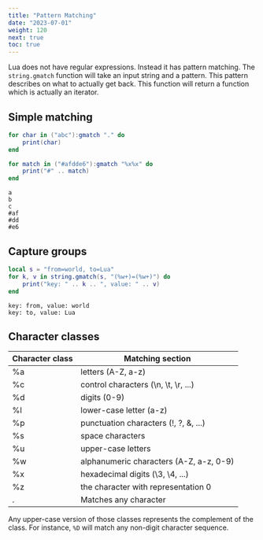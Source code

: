 ```yaml
---
title: "Pattern Matching"
date: "2023-07-01"
weight: 120
next: true
toc: true
---
```


Lua does not have regular expressions. Instead it has pattern matching.
The `string.gmatch` function will take an input string and a pattern.
This pattern describes on what to actually get back.
This function will return a function which is actually an iterator.

## Simple matching

```lua
for char in ("abc"):gmatch "." do
    print(char)
end

for match in ("#afdde6"):gmatch "%x%x" do
    print("#" .. match)
end
```

``` {.fs95 .output}
a
b
c
#af
#dd
#e6
```

## Capture groups

```lua
local s = "from=world, to=Lua"
for k, v in string.gmatch(s, "(%w+)=(%w+)") do
    print("key: " .. k .. ", value: " .. v)
end
```

``` {.fs95 .output}
key: from, value: world
key: to, value: Lua
```

## Character classes

| Character class | Matching section                        |
| --------------- | --------------------------------------- |
| %a              | letters (A-Z, a-z)                      |
| %c              | control characters (\n, \t, \r, ...)    |
| %d              | digits (0-9)                            |
| %l              | lower-case letter (a-z)                 |
| %p              | punctuation characters (!, ?, &, ...)   |
| %s              | space characters                        |
| %u              | upper-case letters                      |
| %w              | alphanumeric characters (A-Z, a-z, 0-9) |
| %x              | hexadecimal digits (\3, \4, ...)        |
| %z              | the character with representation 0     |
| .               | Matches any character                   |

Any upper-case version of those classes represents the complement of the class.
For instance, `%D` will match any non-digit character sequence.
